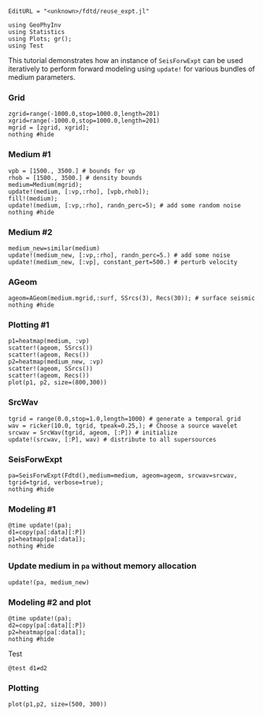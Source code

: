 ```@meta
EditURL = "<unknown>/fdtd/reuse_expt.jl"
```

```@example reuse_expt
using GeoPhyInv
using Statistics
using Plots; gr();
using Test
```

This tutorial demonstrates how an instance of `SeisForwExpt` can be used iteratively
to perform forward modeling using `update!` for
various bundles of medium parameters.

### Grid

```@example reuse_expt
zgrid=range(-1000.0,stop=1000.0,length=201)
xgrid=range(-1000.0,stop=1000.0,length=201)
mgrid = [zgrid, xgrid];
nothing #hide
```

### Medium #1

```@example reuse_expt
vpb = [1500., 3500.] # bounds for vp
rhob = [1500., 3500.] # density bounds
medium=Medium(mgrid);
update!(medium, [:vp,:rho], [vpb,rhob]);
fill!(medium);
update!(medium, [:vp,:rho], randn_perc=5); # add some random noise
nothing #hide
```

### Medium #2

```@example reuse_expt
medium_new=similar(medium)
update!(medium_new, [:vp,:rho], randn_perc=5.) # add some noise
update!(medium_new, [:vp], constant_pert=500.) # perturb velocity
```

### AGeom

```@example reuse_expt
ageom=AGeom(medium.mgrid,:surf, SSrcs(3), Recs(30)); # surface seismic
nothing #hide
```

### Plotting #1

```@example reuse_expt
p1=heatmap(medium, :vp)
scatter!(ageom, SSrcs())
scatter!(ageom, Recs())
p2=heatmap(medium_new, :vp)
scatter!(ageom, SSrcs())
scatter!(ageom, Recs())
plot(p1, p2, size=(800,300))
```

### SrcWav

```@example reuse_expt
tgrid = range(0.0,stop=1.0,length=1000) # generate a temporal grid
wav = ricker(10.0, tgrid, tpeak=0.25,); # Choose a source wavelet
srcwav = SrcWav(tgrid, ageom, [:P]) # initialize
update!(srcwav, [:P], wav) # distribute to all supersources
```

### SeisForwExpt

```@example reuse_expt
pa=SeisForwExpt(Fdtd(),medium=medium, ageom=ageom, srcwav=srcwav, tgrid=tgrid, verbose=true);
nothing #hide
```

### Modeling #1

```@example reuse_expt
@time update!(pa);
d1=copy(pa[:data][:P])
p1=heatmap(pa[:data]);
nothing #hide
```

### Update medium in `pa` without memory allocation

```@example reuse_expt
update!(pa, medium_new)
```

### Modeling #2 and plot

```@example reuse_expt
@time update!(pa);
d2=copy(pa[:data][:P])
p2=heatmap(pa[:data]);
nothing #hide
```

Test

```@example reuse_expt
@test d1≠d2
```

### Plotting

```@example reuse_expt
plot(p1,p2, size=(500, 300))
```

